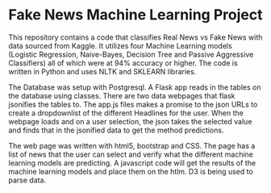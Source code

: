 # Fake News Machine Learning Project

This repository contains a code that classifies Real News vs Fake News with data sourced from Kaggle. It utilizes four Machine Learning models (Logistic Regression, Naive-Bayes, Decision Tree and Passive Aggressive Classifiers) all of which were at 94% accuracy or higher. The code is written in Python and uses NLTK and SKLEARN libraries.  

The Database was setup with Postgresql.
A Flask app reads in the tables on the database using classes.  There are two data webpages that flask jsonifies the tables to.
The app.js files makes a promise to the json URLs to create a dropdownlist of the different Headlines for the user.
When the webpage loads and on a user selection, the json takes the selected value and finds that in the jsonified data to get the method predictions.

The web page was written with html5, bootstrap and CSS. 
The page has a list of news that the user can select and verify what the different machine learning models are predicting.
A javascript code will get the results of the machine learning models and place them on the htlm. D3 is being used to parse data.
